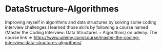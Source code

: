 # DataStructure-Algorithmes

Improving myself in algorithms and data structures by solving some coding interview challenges.I learned those skills by following a course named (Master the Coding Interview: Data Structures + Algorithms) on udemy.
The course link => https://www.udemy.com/course/master-the-coding-interview-data-structures-algorithms/
